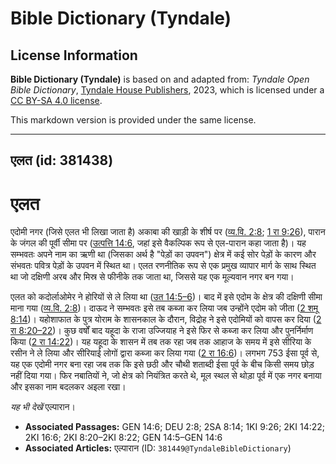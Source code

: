 # Bible Dictionary (Tyndale)

## License Information

**Bible Dictionary (Tyndale)** is based on and adapted from: _Tyndale Open Bible Dictionary_, [Tyndale House Publishers](https://tyndaleopenresources.com/), 2023, which is licensed under a [CC BY-SA 4.0 license](https://creativecommons.org/licenses/by-sa/4.0/legalcode.en).

This markdown version is provided under the same license.



--------------------------------

## एलत (id: 381438)

एलत
===

एदोमी नगर (जिसे एलत भी लिखा जाता है) अकाबा की खाड़ी के शीर्ष पर ([व्य.वि. 2:8](https://ref.ly/Deut2:8); [1 रा 9:26](https://ref.ly/1Kgs9:26)), पारान के जंगल की पूर्वी सीमा पर ([उत्पत्ति 14:6](https://ref.ly/Gen14:6), जहां इसे वैकल्पिक रूप से एल\-पारान कहा जाता है)। यह सम्भवतः अपने नाम का ऋणी था (जिसका अर्थ है "पेड़ों का उपवन") क्षेत्र में कई सोर पेड़ों के कारण और संभवतः पवित्र पेड़ों के उपवन में स्थित था। एलत रणनीतिक रूप से एक प्रमुख व्यापार मार्ग के साथ स्थित था जो दक्षिणी अरब और मिस्र से फीनीके तक जाता था, जिससे यह एक मूल्यवान नगर बन गया।

एलत को कदोर्लाओमेर ने होरियों से ले लिया था ([उत 14:5–6](https://ref.ly/Gen14:5-Gen14:6))। बाद में इसे एदोम के क्षेत्र की दक्षिणी सीमा माना गया ([व्य.वि. 2:8](https://ref.ly/Deut2:8))। दाऊद ने सम्भवतः इसे तब कब्जा कर लिया जब उन्होंने एदोम को जीता ([2 शमू 8:14](https://ref.ly/2Sam8:14))। यहोशाफात के पुत्र योराम के शासनकाल के दौरान, विद्रोह ने इसे एदोमियों को वापस कर दिया ([2 रा 8:20–22](https://ref.ly/2Kgs8:20-2Kgs8:22))। कुछ वर्षों बाद यहूदा के राजा उज्जियाह ने इसे फिर से कब्जा कर लिया और पुनर्निर्माण किया ([2 रा 14:22](https://ref.ly/2Kgs14:22))। यह यहूदा के शासन में तब तक रहा जब तक आहाज के समय में इसे सीरिया के रसीन ने ले लिया और सीरियाई लोगों द्वारा कब्जा कर लिया गया ([2 रा 16:6](https://ref.ly/2Kgs16:6))। लगभग 753 ईसा पूर्व से, यह एक एदोमी नगर बना रहा जब तक कि इसे छठी और चौथी शताब्दी ईसा पूर्व के बीच किसी समय छोड़ नहीं दिया गया। फिर नबातियों ने, जो क्षेत्र को नियंत्रित करते थे, मूल स्थल से थोड़ा पूर्व में एक नगर बनाया और इसका नाम बदलकर अइला रखा।

*यह भी देखें* एल्पारान।

* **Associated Passages:** GEN 14:6; DEU 2:8; 2SA 8:14; 1KI 9:26; 2KI 14:22; 2KI 16:6; 2KI 8:20–2KI 8:22; GEN 14:5–GEN 14:6
* **Associated Articles:** एल्पारान  (ID: `381449@TyndaleBibleDictionary`)

